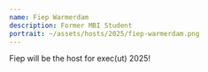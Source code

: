 ```yaml
---
name: Fiep Warmerdam
description: Former MBI Student
portrait: ~/assets/hosts/2025/fiep-warmerdam.png
---
```


Fiep will be the host for exec(ut) 2025!
